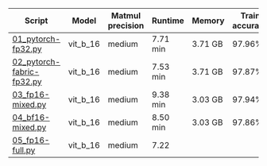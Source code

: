 | Script                                                       | Model    | Matmul precision | Runtime  | Memory  | Train accuracy | Test accuracy |
| ------------------------------------------------------------ | -------- | ---------------- | -------- | ------- | -------------- | ------------- |
| [01_pytorch-fp32.py](http://01_pytorch-fp32.py)              | vit_b_16 | medium           | 7.71 min | 3.71 GB | 97.96%         | 95.27%        |
| [02_pytorch-fabric-fp32.py](http://02_pytorch-fabric-fp32.py) | vit_b_16 | medium           | 7.53 min | 3.71 GB | 97.87%         | 95.54%        |
| [03_fp16-mixed.py](http://03_fp16-mixed.py)                  | vit_b_16 | medium           | 9.38 min | 3.03 GB | 97.94%         | 96.09%        |
| [04_bf16-mixed.py](http://04_bf16-mixed.py/)                 | vit_b_16 | medium           | 8.50 min | 3.03 GB | 97.86%         | 95.16%        |
| [05_fp16-full.py](http://05_fp16-full.py)                    | vit_b_16 | medium           | 7.22 